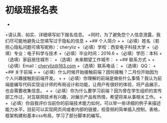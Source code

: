 # 初级班报名表
+
+请认真、如实、详细填写如下报名信息。
+同时，为了避免您个人信息泄露，我们尽可能地避免让您填写过于隐私的信息
+
+## 个人简介
+
+（必填）姓名（若担心隐私问题可填写昵称）：cheryliz
+（必填）学校：西安电子科技大学
+（必填）专业：电子科学与技术
+（必填）毕业时间：2016.6
+（必填）学历：本科
+（选填）家庭居住城市：
+（选填）未来期望工作城市：
+
+## 联系方式
+
+（必填）Email：cheryliz@163.com
+（选填）联系电话：
+（选填）QQ：
+
+## 关于前端
+
+（必填）什么时候开始接触前端？因何接触？二月份开始因为个人兴趣接触到前端开发。
+
+（必填）你理解的前端是做些什么事情？我认为前端是编写代码实现设计师的布局设计和功能，让用户有很好的体验，将产品展示，也会需要收集信息。
+
+（必填）你为什么要学习前端？因为曾在学生组织的宣传部工作过，对互联网技术有兴趣，对展示产品有热情，希望将来从事相关工作。
+
+（必填）你自我评价当前你的前端技术能力如何，可以举一些详细的例子来描述能力水平。目前可以实现网页间或者内部的链接，视音频的简单插入控制，表格，框架构建和基本css布局，学习了部分脚本的编写。
